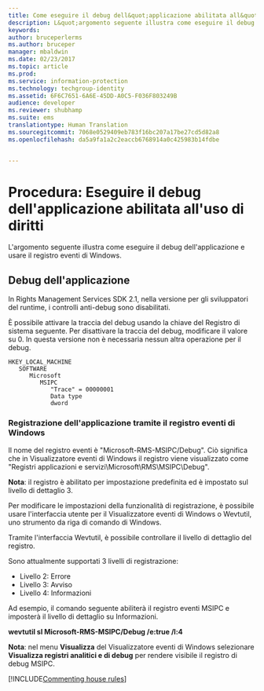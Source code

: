 ```yaml
---
title: Come eseguire il debug dell&quot;applicazione abilitata all&quot;uso di diritti | Azure RMS
description: L&quot;argomento seguente illustra come eseguire il debug dell&quot;applicazione e usare il registro eventi di Windows.
keywords: 
author: bruceperlerms
ms.author: bruceper
manager: mbaldwin
ms.date: 02/23/2017
ms.topic: article
ms.prod: 
ms.service: information-protection
ms.technology: techgroup-identity
ms.assetid: 6F6C7651-6A6E-45DD-A0C5-F036F803249B
audience: developer
ms.reviewer: shubhamp
ms.suite: ems
translationtype: Human Translation
ms.sourcegitcommit: 7068e0529409eb783f16bc207a17be27cd5d82a8
ms.openlocfilehash: da5a9fa1a2c2eaccb6768914a0c425983b14fdbe


---
```


# <a name="how-to-debug-a-rights-enabled-application"></a>Procedura: Eseguire il debug dell'applicazione abilitata all'uso di diritti

L'argomento seguente illustra come eseguire il debug dell'applicazione e usare il registro eventi di Windows.

## <a name="debugging-your-application"></a>Debug dell'applicazione

In Rights Management Services SDK 2.1, nella versione per gli sviluppatori del runtime, i controlli anti-debug sono disabilitati.

È possibile attivare la traccia del debug usando la chiave del Registro di sistema seguente. Per disattivare la traccia del debug, modificare il valore su 0. In questa versione non è necessaria nessun altra operazione per il debug.


```
HKEY_LOCAL_MACHINE
   SOFTWARE
      Microsoft
         MSIPC
            "Trace" = 00000001
            Data type
            dword
```

### <a name="application-logging-by-using-the-windows-event-log"></a>Registrazione dell'applicazione tramite il registro eventi di Windows

Il nome del registro eventi è "Microsoft-RMS-MSIPC/Debug". Ciò significa che in Visualizzatore eventi di Windows il registro viene visualizzato come "Registri applicazioni e servizi\\Microsoft\\RMS\\MSIPC\\Debug".

**Nota**: il registro è abilitato per impostazione predefinita ed è impostato sul livello di dettaglio 3.

 

Per modificare le impostazioni della funzionalità di registrazione, è possibile usare l'interfaccia utente per il Visualizzatore eventi di Windows o Wevtutil, uno strumento da riga di comando di Windows.

Tramite l'interfaccia Wevtutil, è possibile controllare il livello di dettaglio del registro.

Sono attualmente supportati 3 livelli di registrazione:

-   Livello 2: Errore
-   Livello 3: Avviso
-   Livello 4: Informazioni

Ad esempio, il comando seguente abiliterà il registro eventi MSIPC e imposterà il livello di dettaglio su Informazioni.

**wevtutil sl Microsoft-RMS-MSIPC/Debug /e:true /l:4**

**Nota**: nel menu **Visualizza** del Visualizzatore eventi di Windows selezionare **Visualizza registri analitici e di debug** per rendere visibile il registro di debug MSIPC.

[!INCLUDE[Commenting house rules](../includes/houserules.md)]


<!--HONumber=Jan17_HO1-->


